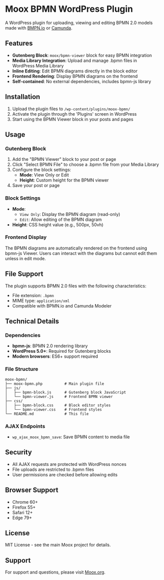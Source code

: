 # Moox BPMN WordPress Plugin

A WordPress plugin for uploading, viewing and editing BPMN 2.0 models made with [BMPN.io](https://bpmn.io/) or [Camunda](https://camunda.com).

## Features

-   **Gutenberg Block**: `moox/bpmn-viewer` block for easy BPMN integration
-   **Media Library Integration**: Upload and manage .bpmn files in WordPress Media Library
-   **Inline Editing**: Edit BPMN diagrams directly in the block editor
-   **Frontend Rendering**: Display BPMN diagrams on the frontend
-   **Self-contained**: No external dependencies, includes bpmn-js library

## Installation

1. Upload the plugin files to `/wp-content/plugins/moox-bpmn/`
2. Activate the plugin through the 'Plugins' screen in WordPress
3. Start using the BPMN Viewer block in your posts and pages

## Usage

### Gutenberg Block

1. Add the "BPMN Viewer" block to your post or page
2. Click "Select BPMN File" to choose a .bpmn file from your Media Library
3. Configure the block settings:
    - **Mode**: View Only or Edit
    - **Height**: Custom height for the BPMN viewer
4. Save your post or page

### Block Settings

-   **Mode**:
    -   `View Only`: Display the BPMN diagram (read-only)
    -   `Edit`: Allow editing of the BPMN diagram
-   **Height**: CSS height value (e.g., 500px, 50vh)

### Frontend Display

The BPMN diagrams are automatically rendered on the frontend using bpmn-js Viewer. Users can interact with the diagrams but cannot edit them unless in edit mode.

## File Support

The plugin supports BPMN 2.0 files with the following characteristics:

-   File extension: `.bpmn`
-   MIME type: `application/xml`
-   Compatible with BPMN.io and Camunda Modeler

## Technical Details

### Dependencies

-   **bpmn-js**: BPMN 2.0 rendering library
-   **WordPress 5.0+**: Required for Gutenberg blocks
-   **Modern browsers**: ES6+ support required

### File Structure

```
moox-bpmn/
├── moox-bpmn.php          # Main plugin file
├── js/
│   ├── bpmn-block.js      # Gutenberg block JavaScript
│   └── bpmn-viewer.js     # Frontend BPMN viewer
├── css/
│   ├── bpmn-block.css     # Block editor styles
│   └── bpmn-viewer.css    # Frontend styles
└── README.md              # This file
```

### AJAX Endpoints

-   `wp_ajax_moox_bpmn_save`: Save BPMN content to media file

## Security

-   All AJAX requests are protected with WordPress nonces
-   File uploads are restricted to .bpmn files
-   User permissions are checked before allowing edits

## Browser Support

-   Chrome 60+
-   Firefox 55+
-   Safari 12+
-   Edge 79+

## License

MIT License - see the main Moox project for details.

## Support

For support and questions, please visit [Moox.org](https://moox.org).
